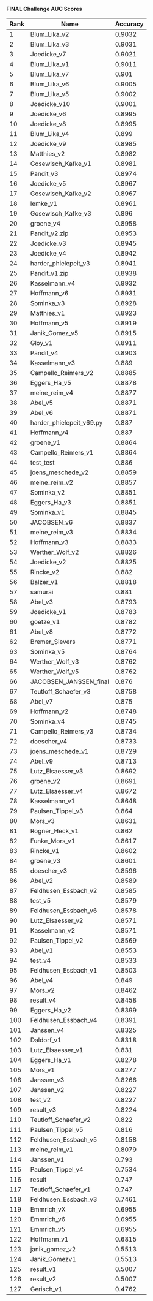 **FINAL Challenge AUC Scores**


|Rank|Name|Accuracy|
|----|-----|---|
|1|Blum_Lika_v2|0.9032| 
|2|Blum_Lika_v3|0.9031| 
|3|Joedicke_v7|0.9021| 
|4|Blum_Lika_v1|0.9011| 
|5|Blum_Lika_v7|0.901| 
|6|Blum_Lika_v6|0.9005| 
|7|Blum_Lika_v5|0.9002| 
|8|Joedicke_v10|0.9001| 
|9|Joedicke_v6|0.8995| 
|10|Joedicke_v8|0.8995| 
|11|Blum_Lika_v4|0.899| 
|12|Joedicke_v9|0.8985| 
|13|Matthies_v2|0.8982| 
|14|Gosewisch_Kafke_v1|0.8981| 
|15|Pandit_v3|0.8974| 
|16|Joedicke_v5|0.8967| 
|17|Gosewisch_Kafke_v2|0.8967| 
|18|lemke_v1|0.8961| 
|19|Gosewisch_Kafke_v3|0.896| 
|20|groene_v4|0.8958| 
|21|Pandit_v2.zip|0.8953| 
|22|Joedicke_v3|0.8945| 
|23|Joedicke_v4|0.8942| 
|24|harder_phielepeit_v3|0.8941| 
|25|Pandit_v1.zip|0.8938| 
|26|Kasselmann_v4|0.8932| 
|27|Hoffmann_v6|0.8931| 
|28|Sominka_v3|0.8928| 
|29|Matthies_v1|0.8923| 
|30|Hoffmann_v5|0.8919| 
|31|Janik_Gomez_v5|0.8915| 
|32|Gloy_v1|0.8911| 
|33|Pandit_v4|0.8903| 
|34|Kasselmann_v3|0.889| 
|35|Campello_Reimers_v2|0.8885| 
|36|Eggers_Ha_v5|0.8878| 
|37|meine_reim_v4|0.8877| 
|38|Abel_v5|0.8871| 
|39|Abel_v6|0.8871| 
|40|harder_phielepeit_v69.py|0.887| 
|41|Hoffmann_v4|0.887| 
|42|groene_v1|0.8864| 
|43|Campello_Reimers_v1|0.8864| 
|44|test_test|0.886| 
|45|joens_meschede_v2|0.8859| 
|46|meine_reim_v2|0.8857| 
|47|Sominka_v2|0.8851| 
|48|Eggers_Ha_v3|0.8851| 
|49|Sominka_v1|0.8845| 
|50|JACOBSEN_v6|0.8837| 
|51|meine_reim_v3|0.8834| 
|52|Hoffmann_v3|0.8833| 
|53|Werther_Wolf_v2|0.8826| 
|54|Joedicke_v2|0.8825| 
|55|Rincke_v2|0.882| 
|56|Balzer_v1|0.8818| 
|57|samurai|0.881| 
|58|Abel_v3|0.8793| 
|59|Joedicke_v1|0.8783| 
|60|goetze_v1|0.8782| 
|61|Abel_v8|0.8772| 
|62|Bremer_Sievers|0.8771| 
|63|Sominka_v5|0.8764| 
|64|Werther_Wolf_v3|0.8762| 
|65|Werther_Wolf_v5|0.8762| 
|66|JACOBSEN_JANSSEN_final|0.876| 
|67|Teutloff_Schaefer_v3|0.8758| 
|68|Abel_v7|0.875| 
|69|Hoffmann_v2|0.8748| 
|70|Sominka_v4|0.8745| 
|71|Campello_Reimers_v3|0.8734| 
|72|doescher_v4|0.8733| 
|73|joens_meschede_v1|0.8729| 
|74|Abel_v9|0.8713| 
|75|Lutz_Elsaesser_v3|0.8692| 
|76|groene_v2|0.8691| 
|77|Lutz_Elsaesser_v4|0.8672| 
|78|Kasselmann_v1|0.8648| 
|79|Paulsen_Tippel_v3|0.864| 
|80|Mors_v3|0.8631| 
|81|Rogner_Heck_v1|0.862| 
|82|Funke_Mors_v1|0.8617| 
|83|Rincke_v1|0.8602| 
|84|groene_v3|0.8601| 
|85|doescher_v3|0.8596| 
|86|Abel_v2|0.8589| 
|87|Feldhusen_Essbach_v2|0.8585| 
|88|test_v5|0.8579| 
|89|Feldhusen_Essbach_v6|0.8578| 
|90|Lutz_Elsaesser_v2|0.8571| 
|91|Kasselmann_v2|0.8571| 
|92|Paulsen_Tippel_v2|0.8569| 
|93|Abel_v1|0.8553| 
|94|test_v4|0.8533| 
|95|Feldhusen_Essbach_v1|0.8503| 
|96|Abel_v4|0.849| 
|97|Mors_v2|0.8462| 
|98|result_v4|0.8458| 
|99|Eggers_Ha_v2|0.8399| 
|100|Feldhusen_Essbach_v4|0.8391| 
|101|Janssen_v4|0.8325| 
|102|Daldorf_v1|0.8318| 
|103|Lutz_Elsaesser_v1|0.831| 
|104|Eggers_Ha_v1|0.8278| 
|105|Mors_v1|0.8277| 
|106|Janssen_v3|0.8266| 
|107|Janssen_v2|0.8227| 
|108|test_v2|0.8227| 
|109|result_v3|0.8224| 
|110|Teutloff_Schaefer_v2|0.822| 
|111|Paulsen_Tippel_v5|0.816| 
|112|Feldhusen_Essbach_v5|0.8158| 
|113|meine_reim_v1|0.8079| 
|114|Janssen_v1|0.793| 
|115|Paulsen_Tippel_v4|0.7534| 
|116|result|0.747| 
|117|Teutloff_Schaefer_v1|0.747| 
|118|Feldhusen_Essbach_v3|0.7461| 
|119|Emmrich_vX|0.6955| 
|120|Emmrich_v6|0.6955| 
|121|Emmrich_v5|0.6955| 
|122|Hoffmann_v1|0.6815| 
|123|janik_gomez_v2|0.5513| 
|124|Janik_Gomezv1|0.5513| 
|125|result_v1|0.5007| 
|126|result_v2|0.5007| 
|127|Gerisch_v1|0.4762| 
